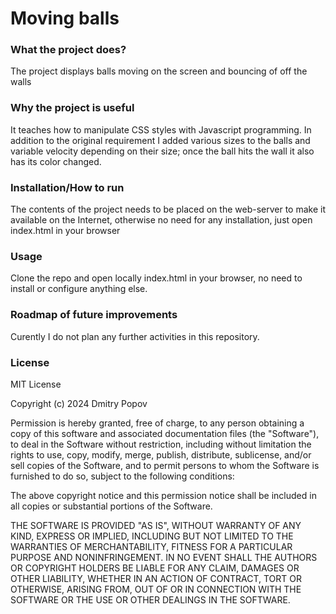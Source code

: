 # Moving balls


### What the project does?
The project displays balls moving on the screen and bouncing of off the walls


### Why the project is useful
It teaches how to manipulate CSS styles with Javascript programming. In addition to the original requirement 
I added various sizes to the balls and variable velocity depending on their size; once the ball hits the wall it 
also has its color changed.


### Installation/How to run
The contents of the project needs to be placed on the web-server to make it available on the Internet, otherwise no need for any installation, just open index.html in your browser


### Usage
Clone the repo and open locally index.html in your browser, no need to install or configure anything else.


### Roadmap of future improvements
Curently I do not plan any further activities in this repository. 


### License
MIT License

Copyright (c) 2024 Dmitry Popov

Permission is hereby granted, free of charge, to any person obtaining a copy
of this software and associated documentation files (the "Software"), to deal
in the Software without restriction, including without limitation the rights
to use, copy, modify, merge, publish, distribute, sublicense, and/or sell
copies of the Software, and to permit persons to whom the Software is
furnished to do so, subject to the following conditions:

The above copyright notice and this permission notice shall be included in all
copies or substantial portions of the Software.

THE SOFTWARE IS PROVIDED "AS IS", WITHOUT WARRANTY OF ANY KIND, EXPRESS OR
IMPLIED, INCLUDING BUT NOT LIMITED TO THE WARRANTIES OF MERCHANTABILITY,
FITNESS FOR A PARTICULAR PURPOSE AND NONINFRINGEMENT. IN NO EVENT SHALL THE
AUTHORS OR COPYRIGHT HOLDERS BE LIABLE FOR ANY CLAIM, DAMAGES OR OTHER
LIABILITY, WHETHER IN AN ACTION OF CONTRACT, TORT OR OTHERWISE, ARISING FROM,
OUT OF OR IN CONNECTION WITH THE SOFTWARE OR THE USE OR OTHER DEALINGS IN THE
SOFTWARE.